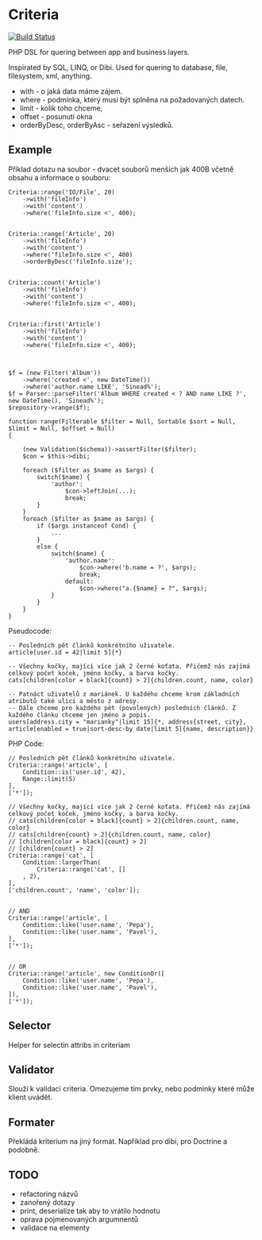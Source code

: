 Criteria
========

[![Build Status](https://travis-ci.org/tacoberu/domains.svg?branch=master)](https://travis-ci.org/tacoberu/domains)

PHP DSL for quering between app and business layers.

Inspirated by SQL, LINQ, or Dibi.
Used for quering to database, file, filesystem, xml, anything.

- with - o jaká data máme zájem.
- where - podmínka, který musí být splněna na požadovaných datech.
- limit - kolik toho chceme,
- offset - posunutí okna
- orderByDesc, orderByAsc - seřazení výsledků.


Example
-------

Příklad dotazu na soubor - dvacet souborů menších jak 400B včetně obsahu
a informace o souboru:


	Criteria::range('IO/File', 20)
		->with('fileInfo')
		->with('content')
		->where('fileInfo.size <', 400);


	Criteria::range('Article', 20)
		->with('fileInfo')
		->with('content')
		->where('fileInfo.size <', 400)
		->orderByDesc('fileInfo.size');


	Criteria::count('Article')
		->with('fileInfo')
		->with('content')
		->where('fileInfo.size <', 400);


	Criteria::first('Article')
		->with('fileInfo')
		->with('content')
		->where('fileInfo.size <', 400);



	$f = (new Filter('Album'))
		->where('created <', new DateTime())
		->where('author.name LIKE', 'Sinead%');
	$f = Parser::parseFilter('Album WHERE created < ? AND name LIKE ?', new DateTime(), 'Sinead%');
	$repository->range($f);

	function range(Filterable $filter = Null, Sortable $sort = Null, $limit = Null, $offset = Null)
	{

		(new Validation($schema))->assertFilter($filter);
		$con = $this->dibi;

		foreach ($filter as $name as $args) {
			switch($name) {
				'author':
					$con->leftJoin(...);
					break;
			}
		}
		foreach ($filter as $name as $args) {
			if ($args instanceof Cond) {
				...
			}
			else {
				switch($name) {
					'author.name':
						$con->where('b.name = ?', $args);
						break;
					default:
						$con->where("a.{$name} = ?", $args);
				}
			}
		}
	}


Pseudocode:

	-- Posledních pět článků konkrétního uživatele.
	article[user.id = 42|limit 5]{*}

	-- Všechny kočky, mající více jak 2 černé koťata. Přičemž nás zajímá celkový počet koček, jméno kočky, a barva kočky.
	cats[children[color = black]{count} > 2]{children.count, name, color}

	-- Patnáct uživatelů z mariánek. U každého chceme krom základních atributů také ulici a město z adresy.
	-- Dále chceme pro každého pět (povolených) posledních článků. Z každého článku chceme jen jméno a popis.
	users[address.city = "marianky"|limit 15]{*, address{street, city}, article[enabled = true|sort-desc-by date|limit 5]{name, description}}


PHP Code:

	// Posledních pět článků konkrétního uživatele.
	Criteria::range('article', [
		Condition::is('user.id', 42),
		Range::limit(5)
	],
	['*']);

	// Všechny kočky, mající více jak 2 černé koťata. Přičemž nás zajímá celkový počet koček, jméno kočky, a barva kočky.
	// cats[children[color = black]{count} > 2]{children.count, name, color}
	// cats[children{count} > 2]{children.count, name, color}
	// [children[color = black]{count} > 2]
	// [children{count} > 2]
	Criteria::range('cat', [
		Condition::largerThan(
			Criteria::range('cat', []
		, 2),
	],
	['children.count', 'name', 'color']);


	// AND
	Criteria::range('article', [
		Condition::like('user.name', 'Pepa'),
		Condition::like('user.name', 'Pavel'),
	],
	['*']);


	// OR
	Criteria::range('article', new ConditionOr([
		Condition::like('user.name', 'Pepa'),
		Condition::like('user.name', 'Pavel'),
	]),
	['*']);


Selector
--------
Helper for selectin attribs in criteriam


Validator
---------
Slouží k validaci criteria. Omezujeme tím prvky, nebo podmínky které může klient uvádět.


Formater
--------
Překládá kriterium na jiný formát. Například pro dibi, pro Doctrine a podobně.


TODO
----

- refactoring názvů
- zanořený dotazy
- print, deserialize tak aby to vrátilo hodnotu
- oprava pojmenovaných argumnentů
- validace na elementy
